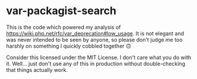 # var-packagist-search

This is the code which powered my analysis of <https://wiki.php.net/rfc/var_deprecation#low_usage>.  It is not elegant and was never intended to be seen by anyone, so please don't judge me too harshly on something I quickly cobbled together 🙃

Consider this licensed under the MIT License.  I don't care what you do with it.  Well... just don't use any of this in production without double-checking that things actually work.
